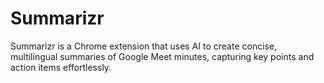 # Summarizr
Summarizr is a Chrome extension that uses AI to create concise, multilingual summaries of Google Meet minutes, capturing key points and action items effortlessly.
